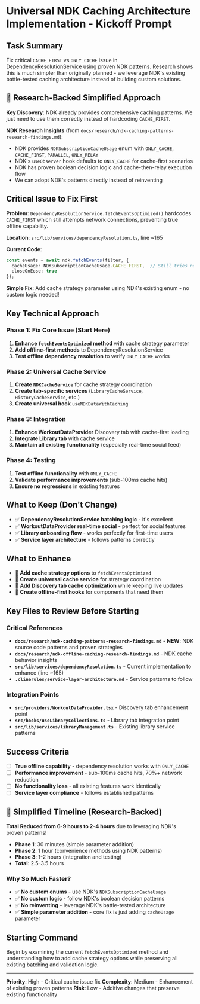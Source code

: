 # Universal NDK Caching Architecture Implementation - Kickoff Prompt

## Task Summary
Fix critical `CACHE_FIRST` vs `ONLY_CACHE` issue in DependencyResolutionService using proven NDK patterns. Research shows this is much simpler than originally planned - we leverage NDK's existing battle-tested caching architecture instead of building custom solutions.

## 🎯 Research-Backed Simplified Approach
**Key Discovery**: NDK already provides comprehensive caching patterns. We just need to use them correctly instead of hardcoding `CACHE_FIRST`.

**NDK Research Insights** (from `docs/research/ndk-caching-patterns-research-findings.md`):
- NDK provides `NDKSubscriptionCacheUsage` enum with `ONLY_CACHE`, `CACHE_FIRST`, `PARALLEL`, `ONLY_RELAY`
- NDK's `useObserver` hook defaults to `ONLY_CACHE` for cache-first scenarios
- NDK has proven boolean decision logic and cache-then-relay execution flow
- We can adopt NDK's patterns directly instead of reinventing

## Critical Issue to Fix First
**Problem**: `DependencyResolutionService.fetchEventsOptimized()` hardcodes `CACHE_FIRST` which still attempts network connections, preventing true offline capability.

**Location**: `src/lib/services/dependencyResolution.ts`, line ~165

**Current Code**:
```typescript
const events = await ndk.fetchEvents(filter, {
  cacheUsage: NDKSubscriptionCacheUsage.CACHE_FIRST,  // Still tries network!
  closeOnEose: true
});
```

**Simple Fix**: Add cache strategy parameter using NDK's existing enum - no custom logic needed!

## Key Technical Approach

### Phase 1: Fix Core Issue (Start Here)
1. **Enhance `fetchEventsOptimized` method** with cache strategy parameter
2. **Add offline-first methods** to DependencyResolutionService
3. **Test offline dependency resolution** to verify `ONLY_CACHE` works

### Phase 2: Universal Cache Service
1. **Create `NDKCacheService`** for cache strategy coordination
2. **Create tab-specific services** (`LibraryCacheService`, `HistoryCacheService`, etc.)
3. **Create universal hook** `useNDKDataWithCaching`

### Phase 3: Integration
1. **Enhance WorkoutDataProvider** Discovery tab with cache-first loading
2. **Integrate Library tab** with cache service
3. **Maintain all existing functionality** (especially real-time social feed)

### Phase 4: Testing
1. **Test offline functionality** with `ONLY_CACHE`
2. **Validate performance improvements** (sub-100ms cache hits)
3. **Ensure no regressions** in existing features

## What to Keep (Don't Change)
- ✅ **DependencyResolutionService batching logic** - it's excellent
- ✅ **WorkoutDataProvider real-time social** - perfect for social features  
- ✅ **Library onboarding flow** - works perfectly for first-time users
- ✅ **Service layer architecture** - follows patterns correctly

## What to Enhance
- 🔧 **Add cache strategy options** to `fetchEventsOptimized`
- 🔧 **Create universal cache service** for strategy coordination
- 🔧 **Add Discovery tab cache optimization** while keeping live updates
- 🔧 **Create offline-first hooks** for components that need them

## Key Files to Review Before Starting

### Critical References
- **`docs/research/ndk-caching-patterns-research-findings.md`** - **NEW**: NDK source code patterns and proven strategies
- **`docs/research/ndk-offline-caching-research-findings.md`** - NDK cache behavior insights
- **`src/lib/services/dependencyResolution.ts`** - Current implementation to enhance (line ~165)
- **`.clinerules/service-layer-architecture.md`** - Service patterns to follow

### Integration Points
- **`src/providers/WorkoutDataProvider.tsx`** - Discovery tab enhancement point
- **`src/hooks/useLibraryCollections.ts`** - Library tab integration point
- **`src/lib/services/libraryManagement.ts`** - Existing library service patterns

## Success Criteria
- [ ] **True offline capability** - dependency resolution works with `ONLY_CACHE`
- [ ] **Performance improvement** - sub-100ms cache hits, 70%+ network reduction
- [ ] **No functionality loss** - all existing features work identically
- [ ] **Service layer compliance** - follows established patterns

## 🚀 Simplified Timeline (Research-Backed)
**Total Reduced from 6-9 hours to 2-4 hours** due to leveraging NDK's proven patterns!

- **Phase 1**: 30 minutes (simple parameter addition)
- **Phase 2**: 1 hour (convenience methods using NDK patterns)
- **Phase 3**: 1-2 hours (integration and testing)
- **Total**: 2.5-3.5 hours

### Why So Much Faster?
- ✅ **No custom enums** - use NDK's `NDKSubscriptionCacheUsage`
- ✅ **No custom logic** - follow NDK's boolean decision patterns  
- ✅ **No reinventing** - leverage NDK's battle-tested architecture
- ✅ **Simple parameter addition** - core fix is just adding `cacheUsage` parameter

## Starting Command
Begin by examining the current `fetchEventsOptimized` method and understanding how to add cache strategy options while preserving all existing batching and validation logic.

---

**Priority**: High - Critical cache issue fix
**Complexity**: Medium - Enhancement of existing proven patterns
**Risk**: Low - Additive changes that preserve existing functionality

